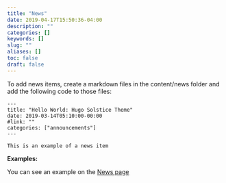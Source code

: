 ```yaml
---
title: "News"
date: 2019-04-17T15:50:36-04:00
description: ""
categories: []
keywords: []
slug: ""
aliases: []
toc: false
draft: false
---
```


To add news items, create a markdown files in the content/news folder and add the following code to those files:

~~~~
---
title: "Hello World: Hugo Solstice Theme"
date: 2019-03-14T05:10:00-00:00
#link: ""
categories: ["announcements"]
---

This is an example of a news item
~~~~

**Examples:**

You can see an example on the [News page](/news/)